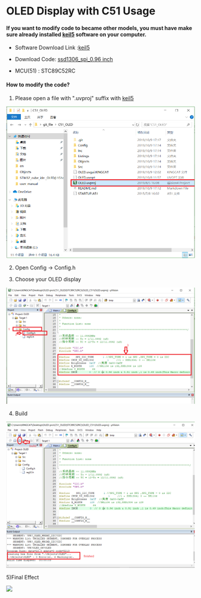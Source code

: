 # OLED Display with C51 Usage

####  If you want to modify code to became other models, you must have make sure already installed [keil5](https://www.keil.com/download/product/) software on your computer.

* Software Download Link :[keil5](https://www.keil.com/download/product/)

* Download Code: [ssd1306_spi_0.96 inch](https://github.com/15883893721/C51_OLED.git)

* MCU(51) : STC89C52RC

####  	How to modify the code?

1) Please open a file with ".uvproj" suffix with [keil5](https://www.keil.com/download/product/)

<img src="https://github.com/Heltec-Aaron-Lee/Heltec-Aaron-Lee.github.io/blob/master/img/C51_oled_picture/f1.png">

2) Open Config -> Config.h

3) Choose your OLED display

<img src="https://github.com/Heltec-Aaron-Lee/Heltec-Aaron-Lee.github.io/blob/master/img/C51_oled_picture/f2.png">

4) Build

<img src="https://github.com/Heltec-Aaron-Lee/Heltec-Aaron-Lee.github.io/blob/master/img/C51_oled_picture/f3.png">

5)Final Effect

<img src="https://github.com/Heltec-Aaron-Lee/Heltec-Aaron-Lee.github.io/blob/master/img/C51_oled_picture/final.png">

